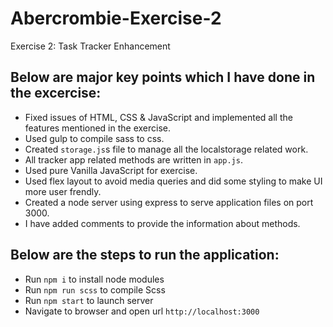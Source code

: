 # Abercrombie-Exercise-2

Exercise 2: Task Tracker Enhancement

## Below are major key points which I have done in the excercise:
- Fixed issues of HTML, CSS & JavaScript and implemented all the features mentioned in the exercise.
- Used gulp to compile sass to css.
- Created `storage.js`s file to manage all the localstorage related work.
- All tracker app related methods are written in `app.js`.
- Used pure Vanilla JavaScript for exercise.
- Used flex layout to avoid media queries and did some styling to make UI more user frendly.
- Created a node server using express to serve application files on port 3000.
- I have added comments to provide the information about methods.

## Below are the steps to run the application:
- Run `npm i` to install node modules
- Run `npm run scss` to compile Scss
- Run `npm start` to launch server
- Navigate to browser and open url `http://localhost:3000`